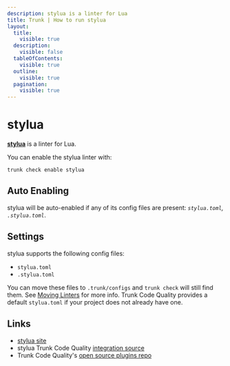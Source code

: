 ```yaml
---
description: stylua is a linter for Lua
title: Trunk | How to run stylua
layout:
  title:
    visible: true
  description:
    visible: false
  tableOfContents:
    visible: true
  outline:
    visible: true
  pagination:
    visible: true
---
```


# stylua

[**stylua**](https://github.com/JohnnyMorganz/StyLua/tree/main) is a linter for Lua.

You can enable the stylua linter with:

```shell
trunk check enable stylua
```

## Auto Enabling

stylua will be auto-enabled if any of its config files are present: *`stylua.toml`, `.stylua.toml`*.

## Settings

stylua supports the following config files:
* `stylua.toml`
* `.stylua.toml`

You can move these files to `.trunk/configs` and `trunk check` will still find them. See [Moving Linters](../configure-linters#moving-linters) for more info.
Trunk Code Quality provides a default `stylua.toml` if your project does not already have one.



## Links

- [stylua site](https://github.com/JohnnyMorganz/StyLua/tree/main)
- stylua Trunk Code Quality [integration source](https://github.com/trunk-io/plugins/tree/main/linters/stylua)
- Trunk Code Quality's [open source plugins repo](https://github.com/trunk-io/plugins/tree/main)
